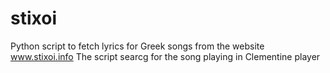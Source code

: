 # stixoi
Python script to fetch lyrics for Greek songs from the website www.stixoi.info
The script searcg for the song playing in Clementine player
